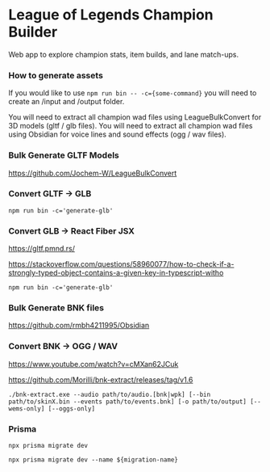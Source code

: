 # League of Legends Champion Builder

Web app to explore champion stats, item builds, and lane match-ups.

### How to generate assets

If you would like to use `npm run bin -- -c={some-command}` you will need to create an /input and /output folder.

You will need to extract all champion wad files using LeagueBulkConvert for 3D models (gltf / glb files).
You will need to extract all champion wad files using Obsidian for voice lines and sound effects (ogg / wav files).

### Bulk Generate GLTF Models

https://github.com/Jochem-W/LeagueBulkConvert

### Convert GLTF -> GLB

`npm run bin -c='generate-glb'`

### Convert GLB -> React Fiber JSX

https://gltf.pmnd.rs/

https://stackoverflow.com/questions/58960077/how-to-check-if-a-strongly-typed-object-contains-a-given-key-in-typescript-witho

`npm run bin -c='generate-glb'`

### Bulk Generate BNK files

https://github.com/rmbh4211995/Obsidian

### Convert BNK -> OGG / WAV

https://www.youtube.com/watch?v=cMXan62JCuk

https://github.com/Morilli/bnk-extract/releases/tag/v1.6

`./bnk-extract.exe --audio path/to/audio.[bnk|wpk] [--bin path/to/skinX.bin --events path/to/events.bnk] [-o path/to/output] [--wems-only] [--oggs-only]`

### Prisma

`npx prisma migrate dev`

`npx prisma migrate dev --name ${migration-name}`
